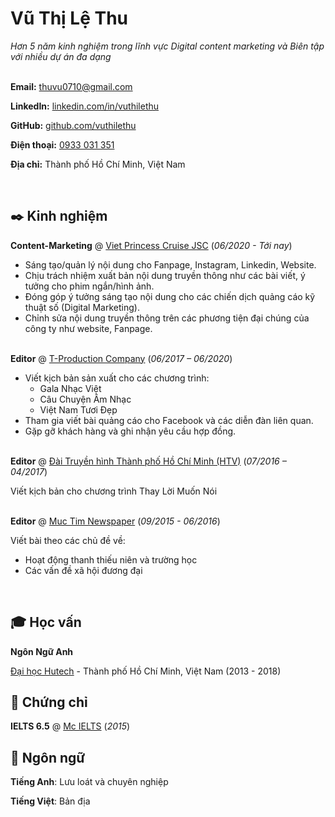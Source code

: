 # Vũ Thị Lệ Thu
*Hơn 5 năm kinh nghiệm trong lĩnh vực Digital content marketing và Biên tập với nhiều dự án đa dạng*<br><br>

**Email:** [thuvu0710@gmail.com](mailto:thuvu0710@gmail.com)

**LinkedIn:** [linkedin.com/in/vuthilethu](https://www.linkedin.com/in/vuthilethu/)

**GitHub:** [github.com/vuthilethu](https://vuthilethu.github.io)

**Điện thoại:** [0933 031 351](tel:+84933031351)

**Địa chỉ:** Thành phố Hồ Chí Minh, Việt Nam

<br>

## ✒️ Kinh nghiệm

**Content-Marketing** @ [Viet Princess Cruise JSC](https://www.saigonprincess.com.vn/) (*06/2020 - Tới nay*)
- Sáng tạo/quản lý nội dung cho Fanpage, Instagram, Linkedin, Website.
- Chịu trách nhiệm xuất bản nội dung truyền thông như các bài viết, ý tưởng cho phim ngắn/hình ảnh.
- Đóng góp ý tưởng sáng tạo nội dung cho các chiến dịch quảng cáo kỹ thuật số (Digital Marketing).
- Chỉnh sửa nội dung truyền thông trên các phương tiện đại chúng của công ty như website, Fanpage.
<br><br>

**Editor** @ [T-Production Company](https://www.youtube.com/c/TProductionChannel/community) (*06/2017 – 06/2020*)
- Viết kịch bản sản xuất cho các chương trình:
  - Gala Nhạc Việt
  - Câu Chuyện Âm Nhạc
  - Việt Nam Tươi Đẹp
- Tham gia viết bài quảng cáo cho Facebook và các diễn đàn liên quan.
- Gặp gỡ khách hàng và ghi nhận yêu cầu hợp đồng.
<br><br>

**Editor** @ [Đài Truyền hình Thành phố Hồ Chí Minh (HTV)](http://www.htv.com.vn/) (*07/2016 – 04/2017*)

Viết kịch bản cho chương trình Thay Lời Muốn Nói
<br><br>

**Editor** @ [Muc Tim Newspaper](http://muctim.com.vn/) (*09/2015 - 06/2016*)

Viết bài theo các chủ đề về: 
- Hoạt động thanh thiếu niên và trường học
- Các vấn đề xã hội đương đại
<br>

## 🎓 Học vấn
**Ngôn Ngữ Anh**

[Đại học Hutech](https://www.hutech.edu.vn/) - Thành phố Hồ Chí Minh, Việt Nam (2013 - 2018)

## 📜 Chứng chỉ
**IELTS 6.5** @ [Mc IELTS](https://mcielts.com/) (*2015*)

## 💬 Ngôn ngữ
**Tiếng Anh**: Lưu loát và chuyên nghiệp

**Tiếng Việt**: Bản địa
